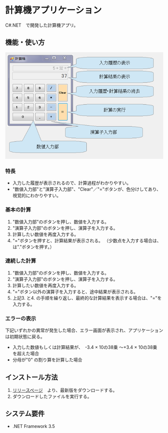# 計算機アプリケーション
C#.NET　で開発した計算機アプリ。

## 機能・使い方
![](/ReadMe/ReadMe.png)

### 特長
- 入力した履歴が表示されるので、計算過程がわかりやすい。
- "数値入力部"と"演算子入力部"、"Clear"／"="ボタンが、色分けしてあり、視覚的にわかりやすい。

### 基本の計算
1. "数値入力部"のボタンを押し、数値を入力する。
1. "演算子入力部"のボタンを押し、演算子を入力する。
1. 計算したい数値を再度入力する。
1. "="ボタンを押すと、計算結果が表示される。
（少数点を入力する場合は、は"."ボタンを押す。）

### 連続した計算
1. "数値入力部"のボタンを押し、数値を入力する。
1. "演算子入力部"のボタンを押し、演算子を入力する。
1. 計算したい数値を再度入力する。
1. "="ボタン以外の演算子を入力すると、途中結果が表示される。
2. 上記3. と4. の手順を繰り返し、最終的な計算結果を表示する場合は、"="を入力する。

### エラーの表示
下記いずれかの異常が発生した場合、エラー画面が表示され、アプリケーションは初期状態に戻る。
- 入力した数値もしくは計算結果が、　-3.4 × 10の38乗 ～+3.4 × 10の38乗　を超えた場合
- 分母が"0" の割り算を計算した場合

## インストール方法
1. [リリースページ](https://github.com/Samemura/MyCalculator/releases)　より、最新版をダウンロードする。
2. ダウンロードしたファイルを実行する。

## システム要件
- .NET Framework 3.5
